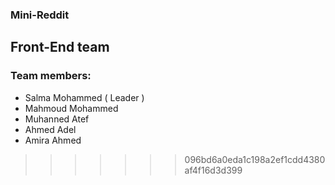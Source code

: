 ### Mini-Reddit
## Front-End team

### Team members:
- Salma Mohammed ( Leader )
- Mahmoud Mohammed
- Muhanned Atef
- Ahmed Adel
- Amira Ahmed
>>>>>>> 096bd6a0eda1c198a2ef1cdd4380af4f16d3d399
